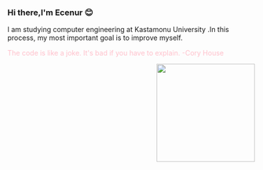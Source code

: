 
### Hi there,I'm Ecenur :blush:

I am studying computer engineering at Kastamonu University .In this process, my most important goal is to improve myself.

<font color="pink">The code is like a joke. It's bad if you have to explain.
-Cory House
</font>

<img align="right" src="https://media.giphy.com/media/du3J3cXyzhj75IOgvA/giphy.gif" width="200" height="200" />




